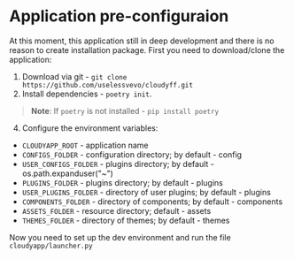 # Application pre-configuraion

At this moment, this application still in deep development and there is no reason to create installation package. First you need to download/clone the application:

1. Download via git - `git clone https://github.com/uselessvevo/cloudyff.git `
2. Install dependencies - `poetry init`.
> **Note**: If `poetry` is not installed - `pip install poetry`
4. Configure the environment variables:
* `CLOUDYAPP_ROOT` - application name
* `CONFIGS_FOLDER` - configuration directory; by default - config
* `USER_CONFIGS_FOLDER` - plugins directory; by default - os.path.expanduser("~")
* `PLUGINS_FOLDER` - plugins directory; by default - plugins
* `USER_PLUGINS_FOLDER` - directory of user plugins; by default - plugins
* `COMPONENTS_FOLDER` - directory of components; by default - components
* `ASSETS_FOLDER` - resource directory; default - assets
* `THEMES_FOLDER` - directory of themes; by default - themes

Now you need to set up the dev environment and run the file `cloudyapp/launcher.py `

